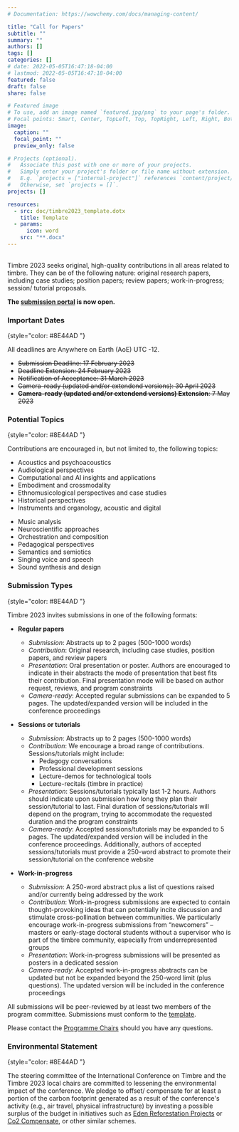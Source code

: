 ```yaml
---
# Documentation: https://wowchemy.com/docs/managing-content/

title: "Call for Papers"
subtitle: ""
summary: ""
authors: []
tags: []
categories: []
# date: 2022-05-05T16:47:18-04:00
# lastmod: 2022-05-05T16:47:18-04:00
featured: false
draft: false
share: false

# Featured image
# To use, add an image named `featured.jpg/png` to your page's folder.
# Focal points: Smart, Center, TopLeft, Top, TopRight, Left, Right, BottomLeft, Bottom, BottomRight.
image:
  caption: ""
  focal_point: ""
  preview_only: false

# Projects (optional).
#   Associate this post with one or more of your projects.
#   Simply enter your project's folder or file name without extension.
#   E.g. `projects = ["internal-project"]` references `content/project/deep-learning/index.md`.
#   Otherwise, set `projects = []`.
projects: []

resources:
  - src: doc/timbre2023_template.dotx
    title: Template
  - params:
      icon: word
    src: "**.docx"
---
```


<br>Timbre 2023 seeks original, high-quality contributions in all areas related to timbre. They can be of the following nature: original research papers, including case studies; position papers; review papers; work-in-progress; session/ tutorial proposals.

**The [submission portal](https://easychair.org/my/conference?conf=timbre2023) is now open.**

### Important Dates

{style="color: #8E44AD "}

All deadlines are Anywhere on Earth (AoE) UTC -12.

- ~~Submission Deadline: 17 February 2023~~ </br>
- ~~Deadline Extension: 24 February 2023~~ </br>
- ~~Notification of Acceptance: 31 March 2023~~ </br>
- ~~Camera-ready (updated and/or extendend versions): 30 April 2023~~ </br>
- ~~**Camera-ready (updated and/or extendend versions) Extension**: 7 May 2023~~

### Potential Topics

{style="color: #8E44AD "}

Contributions are encouraged in, but not limited to, the following topics:

<div class="row">
  <div class="col-lg-7">

- Acoustics and psychoacoustics
- Audiological perspectives
- Computational and AI insights and applications
- Embodiment and crossmodality
- Ethnomusicological perspectives and case studies
- Historical perspectives
- Instruments and organology, acoustic and digital
</div>
  <div class="col-lg-5">

- Music analysis
- Neuroscientific approaches
- Orchestration and composition
- Pedagogical perspectives
- Semantics and semiotics
- Singing voice and speech
- Sound synthesis and design
</div>
</div>

### Submission Types

{style="color: #8E44AD "}

Timbre 2023 invites submissions in one of the following formats:

- **Regular papers**

  - _Submission_: Abstracts up to 2 pages (500-1000 words)
  - _Contribution_: Original research, including case studies, position papers, and review papers
  - _Presentation_: Oral presentation or poster. Authors are encouraged to indicate in their abstracts the mode of presentation that best fits their contribution. Final presentation mode will be based on author request, reviews, and program constraints
  - _Camera-ready_: Accepted regular submissions can be expanded to 5 pages. The updated/expanded version will be included in the conference proceedings

- **Sessions or tutorials**

  - _Submission_: Abstracts up to 2 pages (500-1000 words)
  - _Contribution_: We encourage a broad range of contributions. Sessions/tutorials might include:
    - Pedagogy conversations
    - Professional development sessions
    - Lecture-demos for technological tools
    - Lecture-recitals (timbre in practice)
  - _Presentation_: Sessions/tutorials typically last 1-2 hours. Authors should indicate upon submission how long they plan their session/tutorial to last. Final duration of sessions/tutorials will depend on the program, trying to accommodate the requested duration and the program constraints
  - _Camera-ready_: Accepted sessions/tutorials may be expanded to 5 pages. The updated/expanded version will be included in the conference proceedings. Additionally, authors of accepted sessions/tutorials must provide a 250-word abstract to promote their session/tutorial on the conference website

- **Work-in-progress**
  - _Submission_: A 250-word abstract plus a list of questions raised and/or currently being addressed by the work
  - _Contribution_: Work-in-progress submissions are expected to contain thought-provoking ideas that can potentially incite discussion and stimulate cross-pollination between communities. We particularly encourage work-in-progress submissions from “newcomers” – masters or early-stage doctoral students without a supervisor who is part of the timbre community, especially from underrepresented groups
  - _Presentation_: Work-in-progress submissions will be presented as posters in a dedicated session
  - _Camera-ready_: Accepted work-in-progress abstracts can be updated but not be expanded beyond the 250-word limit (plus questions). The updated version will be included in the conference proceedings

All submissions will be peer-reviewed by at least two members of the program committee. Submissions must conform to the <a href="./doc/timbre2023_template.dotx" >template</a>.

Please contact the <a href="mailto:caetano@prism.cnrs.fr,zwallmar@uoregon.edu">Programme Chairs</a> should you have any questions.

### Environmental Statement

{style="color: #8E44AD "}

The steering committee of the International Conference on Timbre and the Timbre 2023 local chairs are committed to lessening the environmental impact of the conference. We pledge to offset/ compensate for at least a portion of the carbon footprint generated as a result of the conference's activity (e.g., air travel, physical infrastructure) by investing a possible surplus of the budget in initiatives such as [Eden Reforestation Projects](https://www.edenprojects.org/) or [Co2 Compensate](https://www.co2compensate.org/home), or other similar schemes.
